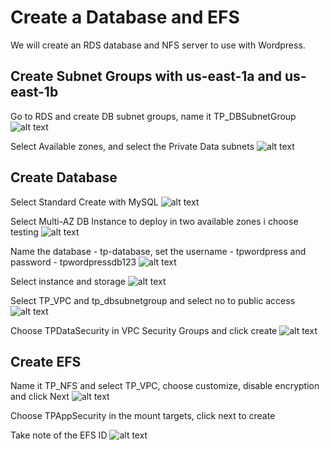 # Create a Database and EFS

We will create an RDS database and NFS server to use with Wordpress.

## Create Subnet Groups with us-east-1a and us-east-1b
Go to RDS and create DB subnet groups, name it TP_DBSubnetGroup
![alt text](https://adetunjiaramide.s3.amazonaws.com/images/aws/three-tier-wordpress/create_subnetgroup.png)


Select Available zones, and select the Private Data subnets
![alt text](https://adetunjiaramide.s3.amazonaws.com/images/aws/three-tier-wordpress/dbsubnet_group_subnets.png)

## Create Database

Select Standard Create with MySQL
![alt text](https://adetunjiaramide.s3.amazonaws.com/images/aws/three-tier-wordpress/select_mysql.png)

Select Multi-AZ DB Instance to deploy in two available zones i choose testing
![alt text](https://adetunjiaramide.s3.amazonaws.com/images/aws/three-tier-wordpress/choose_multi_az.png)

Name the database - tp-database, set the username - tpwordpress and password - tpwordpressdb123
![alt text](https://adetunjiaramide.s3.amazonaws.com/images/aws/three-tier-wordpress/set_password.png)

Select instance and storage
![alt text](https://adetunjiaramide.s3.amazonaws.com/images/aws/three-tier-wordpress/db_instance.png)

Select TP_VPC and tp_dbsubnetgroup and select no to public access
![alt text](https://adetunjiaramide.s3.amazonaws.com/images/aws/three-tier-wordpress/db_vpc.png)

Choose TPDataSecurity in VPC Security Groups and click create
![alt text](https://adetunjiaramide.s3.amazonaws.com/images/aws/three-tier-wordpress/db_sg.png)


## Create EFS

Name it TP_NFS and select TP_VPC, choose customize, disable encryption and click Next
![alt text](https://adetunjiaramide.s3.amazonaws.com/images/aws/three-tier-wordpress/create_efs.png)

Choose TPAppSecurity in the mount targets, click next to create

Take note of the EFS ID
![alt text](https://adetunjiaramide.s3.amazonaws.com/images/aws/three-tier-wordpress/efs_complete.png)










